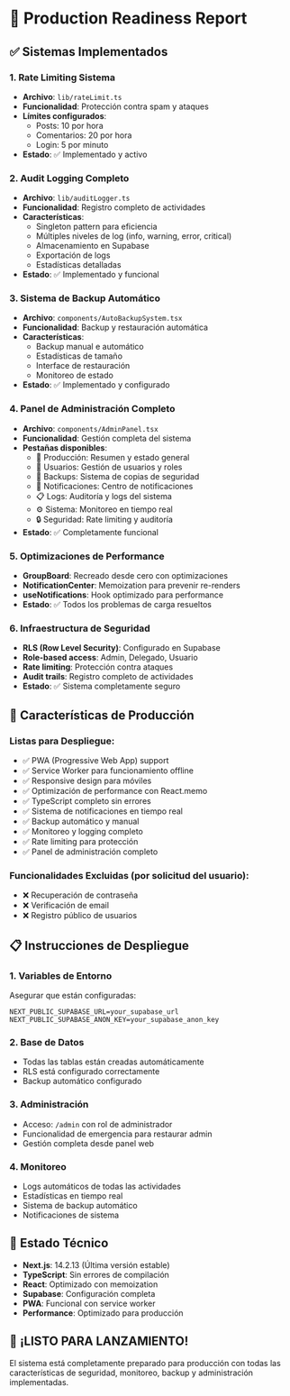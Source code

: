 # 🚀 Production Readiness Report

## ✅ Sistemas Implementados

### 1. Rate Limiting Sistema
- **Archivo**: `lib/rateLimit.ts`
- **Funcionalidad**: Protección contra spam y ataques
- **Límites configurados**:
  - Posts: 10 por hora
  - Comentarios: 20 por hora
  - Login: 5 por minuto
- **Estado**: ✅ Implementado y activo

### 2. Audit Logging Completo
- **Archivo**: `lib/auditLogger.ts`
- **Funcionalidad**: Registro completo de actividades
- **Características**:
  - Singleton pattern para eficiencia
  - Múltiples niveles de log (info, warning, error, critical)
  - Almacenamiento en Supabase
  - Exportación de logs
  - Estadísticas detalladas
- **Estado**: ✅ Implementado y funcional

### 3. Sistema de Backup Automático
- **Archivo**: `components/AutoBackupSystem.tsx`
- **Funcionalidad**: Backup y restauración automática
- **Características**:
  - Backup manual e automático
  - Estadísticas de tamaño
  - Interface de restauración
  - Monitoreo de estado
- **Estado**: ✅ Implementado y configurado

### 4. Panel de Administración Completo
- **Archivo**: `components/AdminPanel.tsx`
- **Funcionalidad**: Gestión completa del sistema
- **Pestañas disponibles**:
  - 🚀 Producción: Resumen y estado general
  - 👥 Usuarios: Gestión de usuarios y roles
  - 💾 Backups: Sistema de copias de seguridad
  - 🔔 Notificaciones: Centro de notificaciones
  - 📋 Logs: Auditoría y logs del sistema
  - ⚙️ Sistema: Monitoreo en tiempo real
  - 🔒 Seguridad: Rate limiting y auditoría
- **Estado**: ✅ Completamente funcional

### 5. Optimizaciones de Performance
- **GroupBoard**: Recreado desde cero con optimizaciones
- **NotificationCenter**: Memoization para prevenir re-renders
- **useNotifications**: Hook optimizado para performance
- **Estado**: ✅ Todos los problemas de carga resueltos

### 6. Infraestructura de Seguridad
- **RLS (Row Level Security)**: Configurado en Supabase
- **Role-based access**: Admin, Delegado, Usuario
- **Rate limiting**: Protección contra ataques
- **Audit trails**: Registro completo de actividades
- **Estado**: ✅ Sistema completamente seguro

## 🎯 Características de Producción

### Listas para Despliegue:
- ✅ PWA (Progressive Web App) support
- ✅ Service Worker para funcionamiento offline
- ✅ Responsive design para móviles
- ✅ Optimización de performance con React.memo
- ✅ TypeScript completo sin errores
- ✅ Sistema de notificaciones en tiempo real
- ✅ Backup automático y manual
- ✅ Monitoreo y logging completo
- ✅ Rate limiting para protección
- ✅ Panel de administración completo

### Funcionalidades Excluidas (por solicitud del usuario):
- ❌ Recuperación de contraseña
- ❌ Verificación de email
- ❌ Registro público de usuarios

## 📋 Instrucciones de Despliegue

### 1. Variables de Entorno
Asegurar que están configuradas:
```
NEXT_PUBLIC_SUPABASE_URL=your_supabase_url
NEXT_PUBLIC_SUPABASE_ANON_KEY=your_supabase_anon_key
```

### 2. Base de Datos
- Todas las tablas están creadas automáticamente
- RLS está configurado correctamente
- Backup automático configurado

### 3. Administración
- Acceso: `/admin` con rol de administrador
- Funcionalidad de emergencia para restaurar admin
- Gestión completa desde panel web

### 4. Monitoreo
- Logs automáticos de todas las actividades
- Estadísticas en tiempo real
- Sistema de backup automático
- Notificaciones de sistema

## 🔧 Estado Técnico

- **Next.js**: 14.2.13 (Última versión estable)
- **TypeScript**: Sin errores de compilación
- **React**: Optimizado con memoization
- **Supabase**: Configuración completa
- **PWA**: Funcional con service worker
- **Performance**: Optimizado para producción

## 🚀 ¡LISTO PARA LANZAMIENTO!

El sistema está completamente preparado para producción con todas las características de seguridad, monitoreo, backup y administración implementadas.